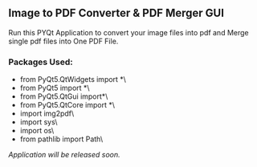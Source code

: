 ## Image to PDF Converter & PDF Merger GUI

Run this PYQt Application to convert your image files into pdf and Merge single pdf files into One PDF File.

### Packages Used:

- from PyQt5.QtWidgets import *\
- from PyQt5 import *\
- from PyQt5.QtGui import*\
- from PyQt5.QtCore import *\
- import img2pdf\
- import sys\
- import os\
- from pathlib import Path\

*Application will be released soon.*
